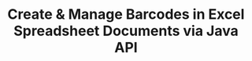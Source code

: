 ---
############################# Static ############################
layout: "auto-gen-gist"
draft: false
path: "assembly/java/barcode/ppsm"
otherformats: PPT PPTX PPTM PPS PPSX POT POTX POTM ODP OTP 

############################# Head ############################
head_title: "Generate Barcodes Image & Insert It in Excel Spreadsheet via Java API"
head_description: "GroupDocs.Assembly Java API enables programmers to generate & add barcode images inside Excel (XLS, XLT, XLSX, XLSM, XLTX, XLTM & XLSB) Spreadsheet documents."

############################# Header ############################
title: "Create & Manage Barcodes in Excel Spreadsheet Documents via Java API"
description: "GroupDocs.Assembly Java API enables software developers to programmatically generate & manage Barcodes in Excel Spreadsheet documents inside Java & JSP apps."

######################### Download Button #######################
button:
    enable: true

############################# About ############################
about:
    enable: true
    title: "How to Generate Barcode Images in Spreadsheets?"
    content: |
       Spreadsheet software program is a useful tool that allow users to store, analyze, and report on large amounts of data.  GroupDocs.Assembly is a great Java API that makes it easy for software developers to  create, organize, and print barcode images inside Excel spreadsheet. Barcodes are digital code storing machine-readable information that brings speed and accuracy to inventory systems. Using GroupDocs.Assembly Java API you can programmatically draw numerous 1D & 2D barcode images with the personalized text, appearance, and different encoding types inside Microsoft Excel spreadsheet. The API also makes it easy for users to manage their Barcodes and does not require any external software or third party tool to be installed. It support features like modifying Barcode image size, settings foreground and background colors, adjusting font size, Barcode image resolution adjustment, barcode text auto-correction and many more. 

############################# content ############################
steps:
    enable: true
    block:
    - title_left: "Create Barcodes in PPSM Spreadsheets via Java"
      content_left: |
       GroupDocs.Assembly Java provides complete support for creating and managing Barcodes inside PPSM  spreadsheet. The following Java code demonstrates how to create and insert barcode images inside a Microsoft Excel Spreadsheet document. 

      title_right: "How to Add Barcode Images in PPSM File"
      content_right: |
       * Create an instance of [DocumentAssembler](https://apireference.groupdocs.com/assembly/java/com.groupdocs.assembly/DocumentAssembler) 
       * Call [AssembleDocument](https://apireference.groupdocs.com/assembly/java/com.groupdocs.assembly/DocumentAssembler#assembleDocument-java.io.InputStream-java.io.OutputStream-com.groupdocs.assembly.DataSourceInfo...-) method with the following parameters
          * Stream to read a template document from.
          * Stream to write the resultant document.
          * Document loading and saving options.
          * Details Information on data source objects to be used. .

      gisthash: "d597241fa3f68e3945a19ef3231070eb"
      gistfile: "create_barcodes_in_spreadsheet_file.java"

    - title_left: "System Requirements"
      content_left: |
        GroupDocs.Assembly Java APIs are supported on all major platforms and operating systems. It can generate documents in Microsoft Word, Excel, PowerPoint, Outlook, OpenOffice & 50+ other formats. For complete system requirements guide, please visit [system requirements](https://docs.groupdocs.com/assembly/java/system-requirements/) Before executing the code below, please make sure that you have the following prerequisites installled on your system:
        * Operating Systems: Microsoft Windows, Linux, MacOS
        * Java Versions Support: J2SE 7.0 (1.7), J2SE 8.0 (1.8) or above
        * Get the latest version of GroupDocs.Assembly Java APIs from [Maven](https://mvnrepository.com/artifact/com.groupdocs/groupdocs-assembly/)
        
      title_right: "Why Use GroupDocs.Assembly"
      content_right: |
        * Create custom documents from templates.
        * Dynamically attach email attachments.
        * No additional software is required to create and automate documents.
        * Generates an output document based on the data source.
        * Dynamically insert out document content in report
        * Apply formula during spreadsheet assembly.
        * Provides support for Multiple data formats
        * Sequential data operations support. 

demos:
    enable: true
        

about_formats:
    enable: true


more_formats:
    enable: true


back_to_top:
    enable: true
---